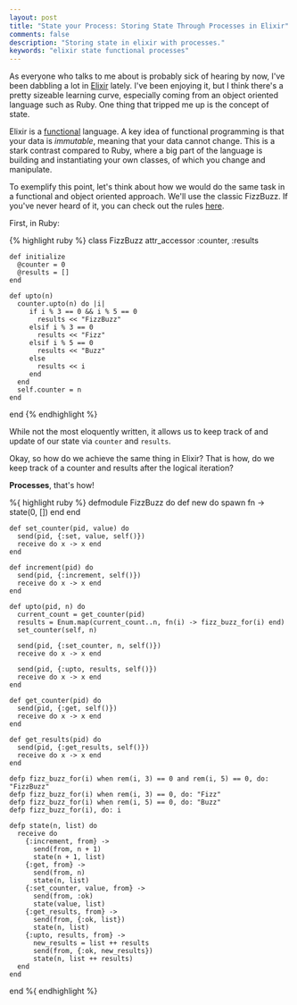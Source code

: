 ```yaml
---
layout: post
title: "State your Process: Storing State Through Processes in Elixir"
comments: false
description: "Storing state in elixir with processes."
keywords: "elixir state functional processes"
---
```


As everyone who talks to me about is probably sick of hearing by now, I've been
dabbling a lot in [Elixir](http://elixir-lang.org/) lately. I've been enjoying it, but
I think there's a pretty sizeable learning curve, especially coming from an object
oriented language such as Ruby. One thing that tripped me up is the concept of state.

Elixir is a [functional](https://en.wikipedia.org/wiki/Functional_programming) language.
A key idea of functional programming is that your data is *immutable*, meaning
that your data cannot change. This is a stark contrast compared to Ruby, where
a big part of the language is building and instantiating your own classes, of which
you change and manipulate.

To exemplify this point, let's think about how we would do the same task in a
functional and object oriented approach. We'll use the classic FizzBuzz. If you've
never heard of it, you can check out the rules [here](https://en.wikipedia.org/wiki/Fizz_buzz).

First, in Ruby:

{% highlight ruby %}
  class FizzBuzz
    attr_accessor :counter, :results

    def initialize
      @counter = 0
      @results = []
    end

    def upto(n)
      counter.upto(n) do |i|
         if i % 3 == 0 && i % 5 == 0
           results << "FizzBuzz"
         elsif i % 3 == 0
           results << "Fizz"
         elsif i % 5 == 0
           results << "Buzz"
         else
           results << i
         end
      end
      self.counter = n
    end     
  end
{% endhighlight %}

While not the most eloquently written, it allows us to keep track of and update
of our state via `counter` and `results`.

Okay, so how do we achieve the same thing in Elixir? That is how, do we keep track
of a counter and results after the logical iteration?

**Processes**, that's how!

%{ highlight ruby %}
  defmodule FizzBuzz do
    def new do
      spawn fn -> state(0, []) end
    end

    def set_counter(pid, value) do
      send(pid, {:set, value, self()})
      receive do x -> x end
    end

    def increment(pid) do
      send(pid, {:increment, self()})
      receive do x -> x end
    end

    def upto(pid, n) do
      current_count = get_counter(pid)
      results = Enum.map(current_count..n, fn(i) -> fizz_buzz_for(i) end)
      set_counter(self, n)

      send(pid, {:set_counter, n, self()})
      receive do x -> x end

      send(pid, {:upto, results, self()})
      receive do x -> x end
    end

    def get_counter(pid) do
      send(pid, {:get, self()})
      receive do x -> x end
    end

    def get_results(pid) do
      send(pid, {:get_results, self()})
      receive do x -> x end
    end

    defp fizz_buzz_for(i) when rem(i, 3) == 0 and rem(i, 5) == 0, do: "FizzBuzz"
    defp fizz_buzz_for(i) when rem(i, 3) == 0, do: "Fizz"
    defp fizz_buzz_for(i) when rem(i, 5) == 0, do: "Buzz"
    defp fizz_buzz_for(i), do: i

    defp state(n, list) do
      receive do
        {:increment, from} ->
          send(from, n + 1)
          state(n + 1, list)
        {:get, from} ->
          send(from, n)
          state(n, list)
        {:set_counter, value, from} ->
          send(from, :ok)
          state(value, list)
        {:get_results, from} ->
          send(from, {:ok, list})
          state(n, list)
        {:upto, results, from} ->
          new_results = list ++ results
          send(from, {:ok, new_results})
          state(n, list ++ results)
      end
    end
  end
%{ endhighlight %}
